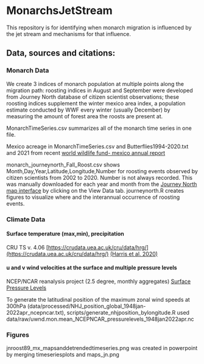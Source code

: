 # MonarchsJetStream
This repository is for identifying when monarch migration is influenced by the jet stream and mechanisms for that influence. 

## Data, sources and citations:

### Monarch Data
We create 3 indices of monarch population at multiple points along the migration path: roosting indices in August and September were developed from Journey North database of citizen scientist observations; these roosting indices supplement the winter mexico area index, a population estimate conducted by WWF every winter (usually December) by measuring the amount of forest area the roosts are present at.

MonarchTimeSeries.csv summarizes all of the monarch time series in one file.

Mexico acreage in MonarchTimeSeries.csv and Butterflies1994-2020.txt and 2021 from recent [world wildlife fund- mexico annual report](https://files.worldwildlife.org/wwfcmsprod/files/Publication/file/7907txsoa8_Monarch_Butterfly_Survey_2021_2022_May24_2022_.pdf) 

monarch_journeynorth_Fall_Roost.csv shows Month,Day,Year,Latitude,Longitude,Number for roosting events observed by citizen scientists from 2002 to 2020. Number is not always recorded. This was manually downloaded for each year and month from the [Journey North map interface](https://maps.journeynorth.org/map/?map=monarch-roost-fall&year=2021) by clicking on the View Data tab. journeynorth.R creates figures to visualize where and the interannual occurrence of roosting events.


### Climate Data <!-- <h1 align="center">Climate Data</h1>  -->

#### Surface temperature (max,min), precipitation 
CRU TS v. 4.06 [https://crudata.uea.ac.uk/cru/data/hrg/](https://crudata.uea.ac.uk/cru/data/hrg/) [(Harris et al. 2020)](https://doi.org/10.1038/s41597-020-0453-3)

#### u and v wind velocities at the surface and multiple pressure levels
NCEP/NCAR reanalysis project (2.5 degree, monthly aggregates)
[Surface](https://www.psl.noaa.gov/data/gridded/data.ncep.reanalysis.derived.surface.html)
[Pressure Levels](https://psl.noaa.gov/data/gridded/data.ncep.reanalysis.pressure.html)

To generate the latitudinal position of the maximum zonal wind speeds at 300hPa (data/processed/NHJ_position_global_1948jan-2022apr_ncepncar.txt), scripts/generate_nhjposition_bylongitude.R used
data/raw/uwnd.mon.mean_NCEPNCAR_pressurelevels_1948jan2022apr.nc 

<!-- Kalnay et al.,The NCEP/NCAR 40-year reanalysis project, Bull. Amer. Meteor. Soc., 77, 437-470, 1996.
Please note: If you acquire NCEP Reanalysis Derived data products from PSL, we ask that you acknowledge us in your use of the data. This may be done by including text such as NCEP Reanalysis Derived data provided by the NOAA/OAR/ESRL PSL, Boulder, Colorado, USA, from their Web site at / in any documents or publications using these data. We would also appreciate receiving a copy of the relevant publications. -->

### Figures

jnroost89_mx_mapsanddetrendedtimeseries.png was created in powerpoint by merging timeseriesplots and maps_jn.png
